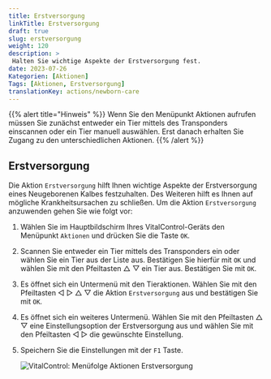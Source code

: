 ```yaml
---
title: Erstversorgung
linkTitle: Erstversorgung
draft: true
slug: erstversorgung
weight: 120
description: >
 Halten Sie wichtige Aspekte der Erstversorgung fest.
date: 2023-07-26
Kategorien: [Aktionen]
Tags: [Aktionen, Erstversorgung]
translationKey: actions/newborn-care
---
```

{{% alert title="Hinweis" %}}
Wenn Sie den Menüpunkt Aktionen aufrufen müssen Sie zunächst entweder ein Tier mittels des Transponders einscannen oder ein Tier manuell auswählen. Erst danach erhalten Sie Zugang zu den unterschiedlichen Aktionen.
{{% /alert %}}

## Erstversorgung

Die Aktion `Erstversorgung` hilft Ihnen wichtige Aspekte der Erstversorgung eines Neugeborenen Kalbes festzuhalten. Des Weiteren hilft es Ihnen auf mögliche Krankheitsursachen zu schließen. Um die Aktion `Erstversorgung` anzuwenden gehen Sie wie folgt vor:

1. Wählen Sie im Hauptbildschirm Ihres VitalControl-Geräts den Menüpunkt `Aktionen` und drücken Sie die Taste `OK`.

2. Scannen Sie entweder ein Tier mittels des Transponders ein oder wählen Sie ein Tier aus der Liste aus. Bestätigen Sie hierfür mit `OK` und wählen Sie mit den Pfeiltasten △ ▽ ein Tier aus. Bestätigen Sie mit `OK`.

3. Es öffnet sich ein Untermenü mit den Tieraktionen. Wählen Sie mit den Pfeiltasten ◁ ▷ △ ▽ die Aktion `Erstversorgung` aus und bestätigen Sie mit `OK`.

4. Es öffnet sich ein weiteres Untermenü. Wählen Sie mit den Pfeiltasten △ ▽ eine Einstellungsoption der Erstversorgung aus und wählen Sie mit den Pfeiltasten ◁ ▷ die gewünschte Einstellung.

5. Speichern Sie die Einstellungen mit der `F1` Taste.

    ![VitalControl: Menüfolge Aktionen Erstversorgung](../bilder/erstversorgung.png "Erstversorgung")
